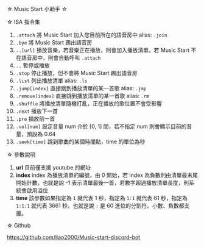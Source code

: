☆ Music Start 小助手 ☆

☆ ISA 指令集
1. `.attach` 將 Music Start 加入您目前所在的語音房中 alias: `.join`
2. `.bye` 將 Music Start 踢出語音房
3. `..[url]` 播放音樂，若音樂正在播放，則會加入播放清單。若 Music Start 不在語音房中，則會自動呼叫 `.attach`
4. `..` 暫停或播放
5. `.stop` 停止播放，但不會將 Music Start 踢出語音房
6. `.list` 列出播放清單 alias: `.ls`
7. `.jump[index]` 直接跳到播放清單的某一首歌 alias: `.jmp`
8. `.remove[index]` 直接跳到播放清單的某一首歌 alias: `.rm`
9. `.shuffle` 將播放清單隨機打亂，正在播放的歌位置不會受影響
10. `.next` 播放下一首
11. `.pre` 播放前一首
12. `.vol[num]` 設定音量 num 介於 [0, 1] 間，若不指定 num 則會顯示目前的音量，預設為 0.64
13. `.seek[time]` 跳到歌曲的某個時間點，time 的單位為秒

☆ 參數說明

1. **url** 目前僅支援 youtube 的網址
2. **index** index 為播放清單的編號，由 0 開始，若 index 為負數則由清單最末尾開始計數，也就是說 -1 表示清單最後一首，若數字超過播放清單長度，則系統會啟用溢位
3. **time** 該參數如果指定為 `1` 就代表 1 秒，指定為 `1:1` 就代表 61 秒，指定為 `1:1:1` 就代表 3661 秒。也就是說 `:` 是 60 進位的分割符。小數、負數都支援。

☆ Github

https://github.com/liao2000/Music-start-discord-bot

